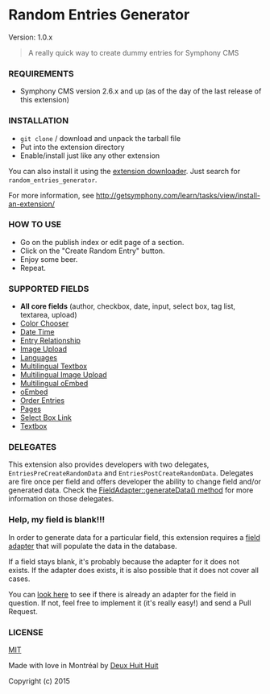 # Random Entries Generator

Version: 1.0.x

> A really quick way to create dummy entries for Symphony CMS

### REQUIREMENTS ###

- Symphony CMS version 2.6.x and up (as of the day of the last release of this extension)

### INSTALLATION ###

- `git clone` / download and unpack the tarball file
- Put into the extension directory
- Enable/install just like any other extension

You can also install it using the [extension downloader](http://symphonyextensions.com/extensions/extension_downloader/).
Just search for `random_entries_generator`.

For more information, see <http://getsymphony.com/learn/tasks/view/install-an-extension/>

### HOW TO USE ###

- Go on the publish index or edit page of a section.
- Click on the "Create Random Entry" button.
- Enjoy some beer.
- Repeat.

### SUPPORTED FIELDS ###

- **All core fields** (author, checkbox, date, input, select box, tag list, textarea, upload)
- [Color Chooser](http://symphonyextensions.com/extensions/color_chooser_field/)
- [Date Time](http://symphonyextensions.com/extensions/datetime/)
- [Entry Relationship](http://symphonyextensions.com/extensions/entry_relationship_field/)
- [Image Upload](http://symphonyextensions.com/extensions/image_upload/)
- [Languages](http://symphonyextensions.com/extensions/languages/)
- [Multilingual Textbox](http://symphonyextensions.com/extensions/multilingual_field/)
- [Multilingual Image Upload](http://symphonyextensions.com/extensions/multilingual_image_upload/)
- [Multilingual oEmbed](http://symphonyextensions.com/extensions/multilingual_oembed_field/)
- [oEmbed](http://symphonyextensions.com/extensions/oembed_field/)
- [Order Entries](http://symphonyextensions.com/extensions/order_entries/)
- [Pages](http://symphonyextensions.com/extensions/pagesfield/)
- [Select Box Link](http://symphonyextensions.com/extensions/selectbox_link_field/)
- [Textbox](http://symphonyextensions.com/extensions/textboxfield/)

### DELEGATES ###

This extension also provides developers with two delegates,
`EntriesPreCreateRandomData` and `EntriesPostCreateRandomData`.
Delegates are fire once per field and offers developer the ability to change field and/or generated data. Check the
[FieldAdapter::generateData() method](https://github.com/DeuxHuitHuit/random_entries_generator/blob/master/lib/class.fieldadapter.php) for more information on those delegates.

### Help, my field is blank!!! ###

In order to generate data for a particular field, this extension requires a [field adapter](https://github.com/DeuxHuitHuit/random_entries_generator/blob/master/lib/class.fieldadapter.php)
that will populate the data in the database.

If a field stays blank, it's probably because the adapter for it does not exists. If the adapter does exists,
it is also possible that it does not cover all cases.

You can [look here](https://github.com/DeuxHuitHuit/random_entries_generator/tree/master/lib/adapters)
to see if there is already an adapter for the field in question. If not, feel free
to implement it (it's really easy!) and send a Pull Request.

### LICENSE ###

[MIT](http://deuxhuithuit.mit-license.org)

Made with love in Montréal by [Deux Huit Huit](https://deuxhuithuit.com/)

Copyright (c) 2015
